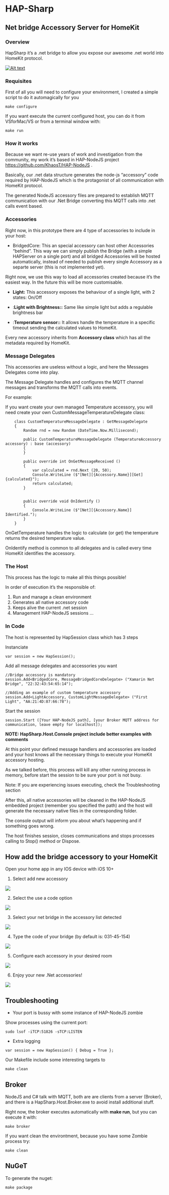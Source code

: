 # HAP-Sharp
## Net bridge Accessory Server for HomeKit 

### Overview

 HapSharp it’s a .net bridge to allow you expose our awesome .net world into HomeKit protocol.

[![Alt text](https://img.youtube.com/vi/wNGShmgaPqI/0.jpg)](https://www.youtube.com/watch?v=wNGShmgaPqI)

### Requisites

First of all you will need to configure your environment, I created a simple script to do it automagically for you

    make configure

If you want execute the current configured host, you can do it from VSforMac/VS or from a terminal window with:

    make run

### How it works

Because we want re-use years of work and investigation from the community, my work it’s based in HAP-NodeJS project https://github.com/KhaosT/HAP-NodeJS .

Basically, our .net data structure generates the node-js “accessory” code required by HAP-NodeJS which is the protagonist of all communication with HomeKit protocol.

The generated NodeJS accessory files are prepared to establish MQTT communication with our .Net Bridge converting this MQTT calls into .net calls event based.

### Accessories

Right now, in this prototype there are 4 type of accessories to include in your host:

* BridgedCore: This an special accessory can host other Accessories “behind”. This way we can simply publish the Bridge (with a simple HAPServer on a single port) and all bridged Accessories will be hosted automatically, instead of needed to publish every single Accessory as a separte server (this is not implemented yet).

Right now, we use this way to load all accessories created because it’s the easiest way. In the future this will be more customisable.

* **Light:** This accessory exposes the behaviour of a single light, with 2 states: On/Off

* :**Light with Brightness::** Same like simple light but adds a regulable brightness bar

* :**Temperature sensor::** It allows handle the temperature in a specific timeout sending the calculated values to HomeKit.

Every new accessory inherits from **Accessory class** which has all the metadata required by HomeKit.


### Message Delegates

This accessories are useless without a logic, and here the Messages Delegates come into play.

The Message Delegate handles and configures the MQTT channel messages and transforms the MQTT calls into events.

For example:

If you want create your own managed Temperature accessory, you will need create your own CustomMessageTemperatureDelegate class:

```
	class CustomTemperatureMessageDelegate : GetMessageDelegate
	{
		Random rnd = new Random (DateTime.Now.Millisecond);

		public CustomTemperatureMessageDelegate (TemperatureAccessory accessory) : base (accessory)
		{
		}

		public override int OnGetMessageReceived ()
		{
			var calculated = rnd.Next (20, 50);
			Console.WriteLine ($"[Net][{Accessory.Name}][Get] {calculated}");
			return calculated;
		}


		public override void OnIdentify ()
		{
			Console.WriteLine ($"[Net][{Accessory.Name}] Identified.");
		}
	}
```

OnGetTemperature handles the logic to calculate (or get) the temperature returns the desired temperature value.

OnIdentify method is common to all delegates and is called every time HomeKit identifies the accessory.


### The Host

This process has the logic to make all this things possible! 

In order of execution it’s the responsible of:

1. Run and manage a clean environment
2. Generates all native accessory code
3. Keeps alive the current .net session
4. Management HAP-NodeJS sessions …  

### In Code

The host is represented by HapSession class which has 3 steps

Instanciate

```
var session = new HapSession();
```

Add all message delegates and accessories you want

```
//Bridge accessory is mandatory
session.Add<BridgedCore, MessageBridgedCoreDelegate> ("Xamarin Net Bridge", "22:32:43:54:65:14");

//Adding an example of custom temperature accessory
session.Add<LightAccessory, CustomLightMessageDelegate> ("First Light", "AA:21:4D:87:66:78");
```

Start the session

```
session.Start ([Your HAP-NodeJS path], [your Broker MQTT address for communication, leave empty for localhost]);
```

**NOTE: HapSharp.Host.Console project include better examples with comments**

At this point your defined message handlers and accessories are loaded and your host knows all the necessary things to execute your HomeKit accessory hosting. 

As we talked before, this process will kill any other running process in memory, before start the session to be sure your port is not busy. 

Note: If you are experiencing issues executing, check the Troubleshooting section

After this, all native accessories will be cleaned in the HAP-NodeJS embedded project (remember you specified the path) and the host will generate the necessary native files in the corresponding folder.

The console output will inform you about what’s happening and if something goes wrong.

The host finishes session, closes communications and stops processes calling to Stop() method or Dispose.


## How add the bridge accessory to your HomeKit

Open your home app in any IOS device with iOS 10+

1. Select add new accessory

![](https://github.com/netonjm/HapSharp/blob/master/images/IMG_0016.PNG)

2. Select the use a code option

![](https://github.com/netonjm/HapSharp/blob/master/images/IMG_0017.PNG)

3. Select your net bridge in the accessory list detected

![](https://github.com/netonjm/HapSharp/blob/master/images/IMG_0018.PNG)

4. Type the code of your bridge (by default is: 031-45-154)

![](https://github.com/netonjm/HapSharp/blob/master/images/IMG_0019.PNG)

5. Configure each accessory in your desired room

![](https://github.com/netonjm/HapSharp/blob/master/images/IMG_0022.PNG)

6. Enjoy your new .Net accessories!

![](https://github.com/netonjm/HapSharp/blob/master/images/IMG_0024.PNG)

## Troubleshooting

* Your port is bussy with some instance of HAP-NodeJS zombie

Show processes using the current port:

```
sudo lsof -iTCP:51826 -sTCP:LISTEN
```

* Extra logging

```
var session = new HapSession() { Debug = True };
```

Our Makefile include some interesting targets to 


```
make clean
```

## Broker

NodeJS and C# talk with MQTT, both are are clients from a server (Broker), and there is a HapSharp.Host.Broker.exe to avoid install additional stuff.

Right now, the broker executes automatically with **make run**, but you can execute it with: 

```
make broker
```

If you want clean the environtment, because you have some Zombie process try:

```
make clean
```

## NuGeT

To generate the nuget:

```
make package
```

